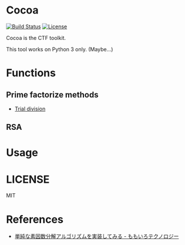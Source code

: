 # Cocoa
[![Build Status](https://circleci.com/gh/ryo-san470/cocoa.svg?style=shield)](https://circleci.com/gh/ryo-san470/cocoa)
[![License](https://img.shields.io/badge/License-MIT-blue.svg)](./LICENSE)

Cocoa is the CTF toolkit.

This tool works on Python 3 only. (Maybe...)

# Functions

## Prime factorize methods

* [Trial division](https://en.wikipedia.org/wiki/Trial_division)


## RSA

# Usage

# LICENSE
MIT

# References

+ [単純な素因数分解アルゴリズムを実装してみる - ももいろテクノロジー](http://inaz2.hatenablog.com/entry/2016/01/09/032344)


